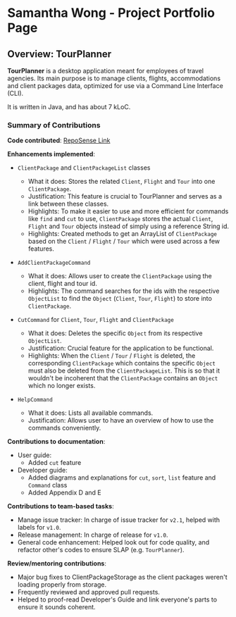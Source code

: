# Samantha Wong - Project Portfolio Page

## Overview: TourPlanner
**TourPlanner** is a desktop application meant for employees of travel agencies. 
Its main purpose is to manage clients, flights, accommodations and client packages data, optimized for use via a Command Line Interface (CLI).

It is written in Java, and has about 7 kLoC.

### Summary of Contributions
**Code contributed**: [RepoSense Link](https://nus-cs2113-ay2122s1.github.io/tp-dashboard/?search=F11&sort=groupTitle&sortWithin=title&since=2021-09-25&timeframe=commit&mergegroup=&groupSelect=groupByRepos&breakdown=false&tabOpen=true&tabType=authorship&tabAuthor=swongts&tabRepo=AY2122S1-CS2113T-F11-3%2Ftp%5Bmaster%5D&authorshipIsMergeGroup=false&authorshipFileTypes=docs~functional-code~test-code&authorshipIsBinaryFileTypeChecked=false)

**Enhancements implemented**:
* `ClientPackage` and `ClientPackageList` classes
  * What it does: Stores the related `Client`, `Flight` and `Tour` into one `ClientPackage`.
  * Justification: This feature is crucial to TourPlanner and serves as a link between these classes.
  * Highlights: To make it easier to use and more efficient for commands like `find` and `cut` to use,
`ClientPackage` stores the actual `Client`, `Flight` and `Tour` objects instead of simply using a reference String id.
  * Highlights: Created methods to get an ArrayList of `ClientPackage` based on the `Client` / `Flight` / `Tour` which 
were used across a few features.

* `AddClientPackageCommand`
  * What it does: Allows user to create the `ClientPackage` using the client, flight and tour id.
  * Highlights: The command searches for the ids with the respective `ObjectList` to find the 
`Object` (`Client`, `Tour`, `Flight`) to store into `ClientPackage`.

* `CutCommand` for `Client`, `Tour`, `Flight` and `ClientPackage`
  * What it does: Deletes the specific `Object` from its respective `ObjectList`.
  * Justification: Crucial feature for the application to be functional.
  * Highlights: When the `Client` / `Tour` / `Flight` is deleted, the corresponding `ClientPackage` which contains the specific
`Object` must also be deleted from the `ClientPackageList`. This is so that it wouldn't be incoherent that the `ClientPackage`
contains an `Object` which no longer exists.

* `HelpCommand`
  * What it does: Lists all available commands.
  * Justification: Allows user to have an overview of how to use the commands conveniently.

**Contributions to documentation**:
* User guide:
  * Added `cut` feature
* Developer guide:
  * Added diagrams and explanations for `cut`, `sort`, `list` feature and `Command` class
  * Added Appendix D and E

**Contributions to team-based tasks**:
* Manage issue tracker: In charge of issue tracker for `v2.1`, helped with labels for `v1.0`.
* Release management: In charge of release for `v1.0`.
* General code enhancement: Helped look out for code quality, and refactor other's codes to ensure SLAP 
(e.g. `TourPlanner`).

**Review/mentoring contributions**: 
* Major bug fixes to ClientPackageStorage as the client packages weren't loading properly from storage.
* Frequently reviewed and approved pull requests.
* Helped to proof-read Developer's Guide and link everyone's parts to ensure it sounds coherent.